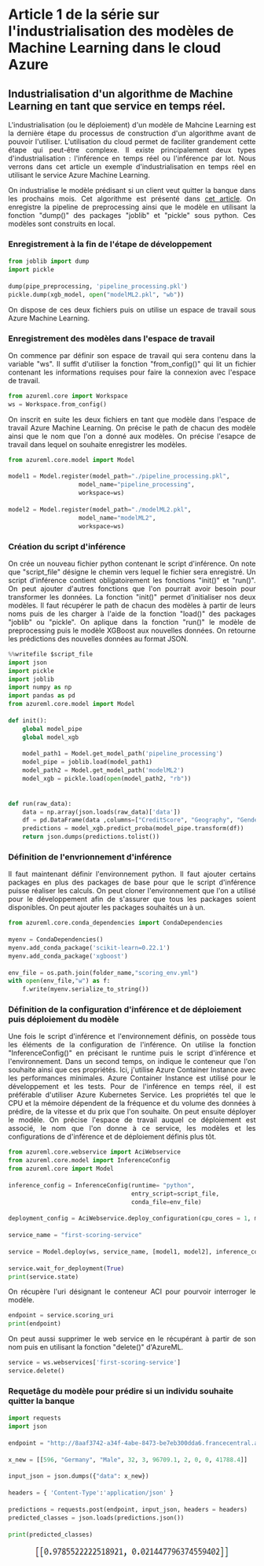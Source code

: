 # Article 1 de la série sur l'industrialisation des modèles de Machine Learning dans le cloud Azure

## Industrialisation d'un algorithme de Machine Learning en tant que service en temps réel.

<p align="justify">
L'industrialisation (ou le déploiement) d'un modèle de Mahcine Learning est la dernière étape du processus de construction d'un algorithme avant de pouvoir l'utiliser. 
L'utilisation du cloud permet de faciliter grandement cette étape qui peut-être complexe.
Il existe principalement deux types d'industrialisation : l'inférence en temps réel ou l'inférence par lot. 
Nous verrons dans cet article un exemple d'industrialisation en temps réel en utilisant le service Azure Machine Learning. 
</p>

<p align="justify">
On industrialise le modèle prédisant si un client veut quitter la banque dans les prochains mois. Cet algorithme est présenté dans <a href="https://github.com/Teywa-OZIOL/Article_Data_Science_Katalyse_IS/blob/main/Articles/Serie_1_Article_3_Implementation_XGBoost_Python">cet article</a>. On enregistre la pipeline de preprocessing ainsi que le modèle en utilisant la fonction "dump()" des packages "joblib" et "pickle" sous python. Ces modèles sont construits en local.
</p>

### Enregistrement à la fin de l'étape de développement

```python
from joblib import dump
import pickle

dump(pipe_preprocessing, 'pipeline_processing.pkl')
pickle.dump(xgb_model, open("modelML2.pkl", "wb"))
```

<p align="justify">
On dispose de ces deux fichiers puis on utilise un espace de travail sous Azure Machine Learning.
</p>

### Enregistrement des modèles dans l'espace de travail

<p align="justify">
On commence par définir son espace de travail qui sera contenu dans la variable "ws". Il suffit d'utiliser la fonction "from_config()" qui lit un fichier contenant les informations requises pour faire la connexion avec l'espace de travail.
</p>

```python
from azureml.core import Workspace
ws = Workspace.from_config()
```

<p align="justify">
On inscrit en suite les deux fichiers en tant que modèle dans l'espace de travail Azure Machine Learning. On précise le path de chacun des modèle ainsi que le nom que l'on a donné aux modèles. On précise l'esapce de travail dans lequel on souhaite enregistrer les modèles.
</p>

```python
from azureml.core.model import Model

model1 = Model.register(model_path="./pipeline_processing.pkl",
                    model_name="pipeline_processing",
                    workspace=ws)

model2 = Model.register(model_path="./modelML2.pkl",
                    model_name="modelML2",
                    workspace=ws)
```

### Création du script d'inférence

<p align="justify">
On crée un nouveau fichier python contenant le script d'inférence. On note que "script_file" désigne le chemin vers lequel le fichier sera enregistré. Un script d'inférence contient obligatoirement les fonctions "init()" et "run()". On peut ajouter d'autres fonctions que l'on pourrait avoir besoin pour transformer les données. La fonction "init()" permet d'initialiser nos deux modèles. Il faut récupérer le path de chacun des modèles à partir de leurs noms puis de les charger à l'aide de la fonction "load()" des packages "joblib" ou "pickle". On aplique dans la fonction "run()" le modèle de preprocessing puis le modèle XGBoost aux nouvelles données. On retourne les prédictions des nouvelles données au format JSON. 
</p>

```python
%%writefile $script_file
import json
import pickle
import joblib
import numpy as np
import pandas as pd
from azureml.core.model import Model

def init():
    global model_pipe
    global model_xgb
        
    model_path1 = Model.get_model_path('pipeline_processing')
    model_pipe = joblib.load(model_path1)
    model_path2 = Model.get_model_path('modelML2')
    model_xgb = pickle.load(open(model_path2, "rb"))


def run(raw_data):
    data = np.array(json.loads(raw_data)['data'])
    df = pd.DataFrame(data ,columns=["CreditScore", "Geography", "Gender", "Age", "Tenure", "Balance", "NumOfProducts", "HasCrCard", "IsActiveMember", "EstimatedSalary"])  
    predictions = model_xgb.predict_proba(model_pipe.transform(df))
    return json.dumps(predictions.tolist())
```

### Définition de l'envrionnement d'inférence

<p align="justify">
Il faut maintenant définir l'environnement python. Il faut ajouter certains packages en plus des packages de base pour que le script d'inférence puisse réaliser les calculs. On peut cloner l'environnement que l'on a utilisé pour le développement afin de s'assurer que tous les packages soient disponibles. On peut ajouter les packages souhaités un à un.
</p>

```python
from azureml.core.conda_dependencies import CondaDependencies 

myenv = CondaDependencies()
myenv.add_conda_package('scikit-learn=0.22.1')
myenv.add_conda_package('xgboost')

env_file = os.path.join(folder_name,"scoring_env.yml")
with open(env_file,"w") as f:
    f.write(myenv.serialize_to_string())
```

### Définition de la configuration d'inférence et de déploiement puis déploiement du modèle

<p align="justify">
Une fois le script d'inférence et l'environnement définis, on possède tous les éléments de la configuration de l'inférence. On utilise la fonction "InferenceConfig()" en précisant le runtime puis le script d'inférence et l'environnement. Dans un second temps, on indique le conteneur que l'on souhaite ainsi que ces propriétés. Ici, j'utilise Azure Container Instance avec les performances minimales. Azure Container Instance est utilisé pour le développement et les tests. Pour de l'inférence en temps réel, il est préférable d'utiliser Azure Kubernetes Service. Les propriétés tel que le CPU et la mémoire dépendent de la fréquence et du volume des données à prédire, de la vitesse et du prix que l'on souhaite. On peut ensuite déployer le modèle. On précise l'espace de travail auquel ce déploiement est associé, le nom que l'on donne à ce service, les modèles et les configurations de d'inférence et de déploiement définis plus tôt.
</p>

```python
from azureml.core.webservice import AciWebservice
from azureml.core.model import InferenceConfig
from azureml.core import Model

inference_config = InferenceConfig(runtime= "python",
                                   entry_script=script_file,
                                   conda_file=env_file)

deployment_config = AciWebservice.deploy_configuration(cpu_cores = 1, memory_gb = 1)

service_name = "first-scoring-service"

service = Model.deploy(ws, service_name, [model1, model2], inference_config, deployment_config)

service.wait_for_deployment(True)
print(service.state)
```

<p align="justify">
On récupère l'uri désignant le conteneur ACI pour pourvoir interroger le modèle.
</p>

```python
endpoint = service.scoring_uri
print(endpoint)
```
<p align="justify">
On peut aussi supprimer le web service en le récupérant à partir de son nom puis en utilisant la fonction "delete()" d'AzureML.
</p>

```python
service = ws.webservices['first-scoring-service']
service.delete()
```
### Requetâge du modèle pour prédire si un individu souhaite quitter la banque

```python
import requests
import json

endpoint = "http://8aaf3742-a34f-4abe-8473-be7eb300dda6.francecentral.azurecontainer.io/score"

x_new = [[596, "Germany", "Male", 32, 3, 96709.1, 2, 0, 0, 41788.4]]

input_json = json.dumps({"data": x_new})

headers = { 'Content-Type':'application/json' }

predictions = requests.post(endpoint, input_json, headers = headers)
predicted_classes = json.loads(predictions.json())

print(predicted_classes)
```



<p align="center">
  <img width="400" height="30" src="/Pictures/Image15.png">
</p>
